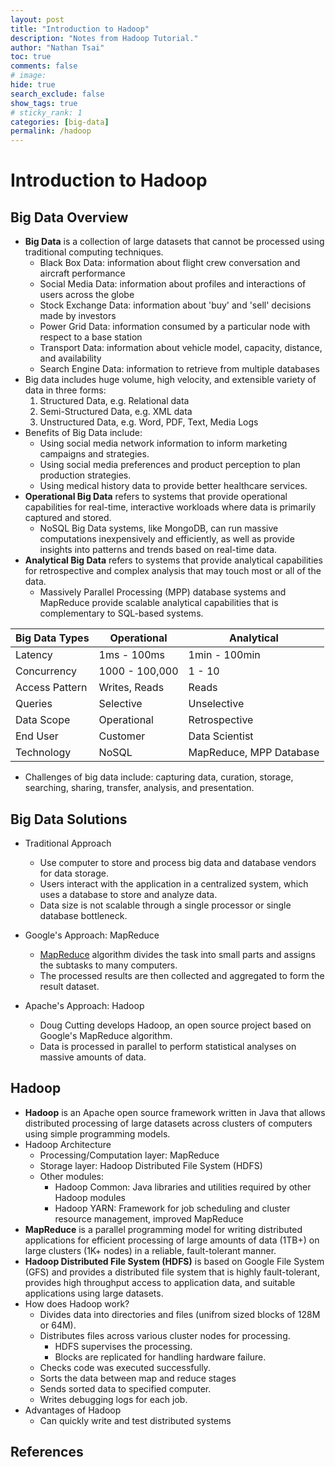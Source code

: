 ```yaml
---
layout: post
title: "Introduction to Hadoop"
description: "Notes from Hadoop Tutorial."
author: "Nathan Tsai"
toc: true
comments: false
# image: 
hide: true
search_exclude: false
show_tags: true
# sticky_rank: 1
categories: [big-data]
permalink: /hadoop
---
```


# Introduction to Hadoop

## Big Data Overview
* **Big Data** is a collection of large datasets that cannot be processed using traditional computing techniques.
    * Black Box Data: information about flight crew conversation and aircraft performance
    * Social Media Data: information about profiles and interactions of users across the globe
    * Stock Exchange Data: information about 'buy' and 'sell' decisions made by investors
    * Power Grid Data: information consumed by a particular node with respect to a base station
    * Transport Data: information about vehicle model, capacity, distance, and availability
    * Search Engine Data: information to retrieve from multiple databases
* Big data includes huge volume, high velocity, and extensible variety of data in three forms:
    1. Structured Data, e.g. Relational data
    1. Semi-Structured Data, e.g. XML data
    1. Unstructured Data, e.g. Word, PDF, Text, Media Logs
* Benefits of Big Data include:
    * Using social media network information to inform marketing campaigns and strategies.
    * Using social media preferences and product perception to plan production strategies.
    * Using medical history data to provide better healthcare services.
* **Operational Big Data** refers to systems that provide operational capabilities for real-time, interactive workloads where data is primarily captured and stored.
    * NoSQL Big Data systems, like MongoDB, can run massive computations inexpensively and efficiently, as well as provide insights into patterns and trends based on real-time data.
* **Analytical Big Data** refers to systems that provide analytical capabilities for retrospective and complex analysis that may touch most or all of the data.
    * Massively Parallel Processing (MPP) database systems and MapReduce provide scalable analytical capabilities that is complementary to SQL-based systems.

| Big Data Types | Operational    | Analytical              |
|----------------|----------------|-------------------------|
| Latency        | 1ms - 100ms    | 1min - 100min           |
| Concurrency    | 1000 - 100,000 | 1 - 10                  |
| Access Pattern | Writes, Reads  | Reads                   |
| Queries        | Selective      | Unselective             |
| Data Scope     | Operational    | Retrospective           |
| End User       | Customer       | Data Scientist          |
| Technology     | NoSQL          | MapReduce, MPP Database |

* Challenges of big data include: capturing data, curation, storage, searching, sharing, transfer, analysis, and presentation.

## Big Data Solutions
* Traditional Approach
    * Use computer to store and process big data and database vendors for data storage.
    * Users interact with the application in a centralized system, which uses a database to store and analyze data.
    * Data size is not scalable through a single processor or single database bottleneck.

* Google's Approach: MapReduce
    * [MapReduce](https://static.googleusercontent.com/media/research.google.com/en//archive/mapreduce-osdi04.pdf) algorithm divides the task into small parts and assigns the subtasks to many computers.
    * The processed results are then collected and aggregated to form the result dataset.

* Apache's Approach: Hadoop
    * Doug Cutting develops Hadoop, an open source project based on Google's MapReduce algorithm.
    * Data is processed in parallel to perform statistical analyses on massive amounts of data.

## Hadoop
* **Hadoop** is an Apache open source framework written in Java that allows distributed processing of large datasets across clusters of computers using simple programming models.
* Hadoop Architecture
    * Processing/Computation layer: MapReduce
    * Storage layer: Hadoop Distributed File System (HDFS)
    * Other modules:
        * Hadoop Common: Java libraries and utilities required by other Hadoop modules
        * Hadoop YARN: Framework for job scheduling and cluster resource management, improved MapReduce
* **MapReduce** is a parallel programming model for writing distributed applications for efficient processing of large amounts of data (1TB+) on large clusters (1K+ nodes) in a reliable, fault-tolerant manner.
* **Hadoop Distributed File System (HDFS)** is based on Google File System (GFS) and provides a distributed file system that is highly fault-tolerant, provides high throughput access to application data, and suitable applications using large datasets.
* How does Hadoop work?
    * Divides data into directories and files (unifrom sized blocks of 128M or 64M).
    * Distributes files across various cluster nodes for processing.
        * HDFS supervises the processing.
        * Blocks are replicated for handling hardware failure.
    * Checks code was executed successfully.
    * Sorts the data between map and reduce stages
    * Sends sorted data to specified computer.
    * Writes debugging logs for each job.
* Advantages of Hadoop
    * Can quickly write and test distributed systems

## References
[^1]: Footnote